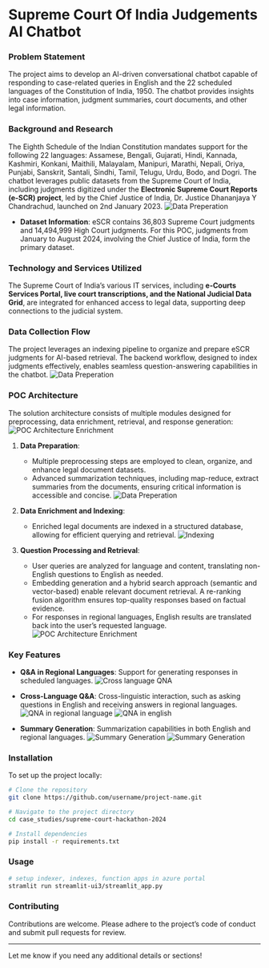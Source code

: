 # Supreme Court Of India Judgements AI Chatbot

### Problem Statement
The project aims to develop an AI-driven conversational chatbot capable of responding to case-related queries in English and the 22 scheduled languages of the Constitution of India, 1950. The chatbot provides insights into case information, judgment summaries, court documents, and other legal information.
  
### Background and Research
The Eighth Schedule of the Indian Constitution mandates support for the following 22 languages: Assamese, Bengali, Gujarati, Hindi, Kannada, Kashmiri, Konkani, Maithili, Malayalam, Manipuri, Marathi, Nepali, Oriya, Punjabi, Sanskrit, Santali, Sindhi, Tamil, Telugu, Urdu, Bodo, and Dogri. The chatbot leverages public datasets from the Supreme Court of India, including judgments digitized under the **Electronic Supreme Court Reports (e-SCR) project**, led by the Chief Justice of India, Dr. Justice Dhananjaya Y Chandrachud, launched on 2nd January 2023.
![Data Preperation](docs/data-collection-1.png)

- **Dataset Information**: eSCR contains 36,803 Supreme Court judgments and 14,494,999 High Court judgments. For this POC, judgments from January to August 2024, involving the Chief Justice of India, form the primary dataset.

### Technology and Services Utilized
The Supreme Court of India’s various IT services, including **e-Courts Services Portal, live court transcriptions, and the National Judicial Data Grid**, are integrated for enhanced access to legal data, supporting deep connections to the judicial system.

### Data Collection Flow
The project leverages an indexing pipeline to organize and prepare eSCR judgments for AI-based retrieval. The backend workflow, designed to index judgments effectively, enables seamless question-answering capabilities in the chatbot.
![Data Preperation](docs/data-collection-2.png)

### POC Architecture
The solution architecture consists of multiple modules designed for preprocessing, data enrichment, retrieval, and response generation:
![POC Architecture Enrichment](docs/scij-rag-architecture.png)

1. **Data Preparation**:
   - Multiple preprocessing steps are employed to clean, organize, and enhance legal document datasets.
   - Advanced summarization techniques, including map-reduce, extract summaries from the documents, ensuring critical information is accessible and concise.
![Data Preperation](docs/metadata.png)

2. **Data Enrichment and Indexing**:
   - Enriched legal documents are indexed in a structured database, allowing for efficient querying and retrieval.
![Indexing](docs/indexer.png)
   
3. **Question Processing and Retrieval**:
   - User queries are analyzed for language and content, translating non-English questions to English as needed.
   - Embedding generation and a hybrid search approach (semantic and vector-based) enable relevant document retrieval. A re-ranking fusion algorithm ensures top-quality responses based on factual evidence.
   - For responses in regional languages, English results are translated back into the user’s requested language.
![POC Architecture Enrichment](docs/scij-rag-architecture-retrival.png)

### Key Features
- **Q&A in Regional Languages**: Support for generating responses in scheduled languages.
![Cross language QNA](docs/result3.png)

- **Cross-Language Q&A**: Cross-linguistic interaction, such as asking questions in English and receiving answers in regional languages.
![QNA in regional language](docs/result-2.png)
![QNA in english](docs/result1.png)

- **Summary Generation**: Summarization capabilities in both English and regional languages.
![Summary Generation](docs/result5.png)
![Summary Generation](docs/result6.png)


### Installation
To set up the project locally:

```bash
# Clone the repository
git clone https://github.com/username/project-name.git

# Navigate to the project directory
cd case_studies/supreme-court-hackathon-2024

# Install dependencies
pip install -r requirements.txt
```

### Usage
```bash
# setup indexer, indexes, function apps in azure portal
stramlit run streamlit-ui3/streamlit_app.py
```

### Contributing
Contributions are welcome. Please adhere to the project’s code of conduct and submit pull requests for review.

---

Let me know if you need any additional details or sections!
